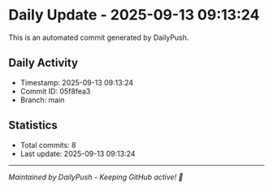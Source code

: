 # Daily Update - 2025-09-13 09:13:24

This is an automated commit generated by DailyPush.

## Daily Activity
- Timestamp: 2025-09-13 09:13:24
- Commit ID: 05f8fea3
- Branch: main

## Statistics
- Total commits: 8
- Last update: 2025-09-13 09:13:24

---
*Maintained by DailyPush - Keeping GitHub active! 🚀*
